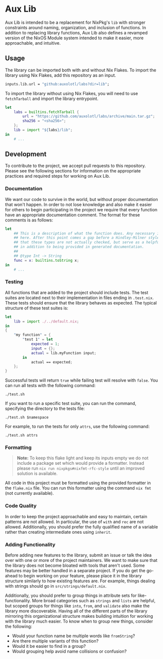 # Aux Lib

Aux Lib is intended to be a replacement for NixPkg's `lib` with stronger constraints around naming,
organization, and inclusion of functions. In addition to replacing library functions, Aux Lib also
defines a revamped version of the NixOS Module system intended to make it easier, more approachable,
and intuitive.

## Usage

The library can be imported both with and without Nix Flakes. To import the library using Nix Flakes,
add this repository as an input.

```nix
inputs.lib.url = "github:auxolotl/labs?dir=lib";
```

To import the library without using Nix Flakes, you will need to use `fetchTarball` and import the
library entrypoint.

```nix
let
    labs = builtins.fetchTarball {
        url = "https://github.com/auxolotl/labs/archive/main.tar.gz";
        sha256 = "<sha256>";
    };
    lib = import "${labs}/lib";
in
    # ...
```

## Development

To contribute to the project, we accept pull requests to this repository. Please see the following
sections for information on the appropriate practices and required steps for working on Aux Lib.

### Documentation

We want our code to survive in the world, but without proper documentation that won't happen. In
order to not lose knowledge and also make it easier for others to begin participating in the
project we require that every function have an appropriate documentation comment. The format for
these comments is as follows:

```nix
let
    ## This is a description of what the function does. Any necessary information can be added
    ## here. After this point comes a gap before a Hindley-Milner style type signature. Note
    ## that these types are not actually checked, but serve as a helpful addition for the user
    ## in addition to being provided in generated documentation.
    ##
    ## @type Int -> String
    func = x: builtins.toString x;
in
    # ...
```

### Testing

All functions that are added to the project should include tests. The test suites are located
next to their implementation in files ending in `.test.nix`. These tests should ensure that
the library behaves as expected. The typical structure of these test suites is:

```nix
let
    lib = import ./../default.nix;
in
{
    "my function" = {
        "test 1" = let
            expected = 1;
            input = {};
            actual = lib.myFunction input;
        in
            actual == expected;
    };
}
```

Successful tests will return `true` while failing test will resolve with `false`. You can run
all tests with the following command:

```shell
./test.sh
```

If you want to run a specific test suite, you can run the command, specifying the directory
to the tests file:

```shell
./test.sh $namespace
```

For example, to run the tests for only `attrs`, use the following command:

```shell
./test.sh attrs
```

### Formatting

> **Note:** To keep this flake light and keep its inputs empty we do not include a package
> set which would provide a formatter. Instead please run `nix run nixpkgs#nixfmt-rfc-style`
> until an improved solution is available.

All code in this project must be formatted using the provided formatter in the `flake.nix`
file. You can run this formatter using the command `nix fmt` (not currently available).

### Code Quality

In order to keep the project approachable and easy to maintain, certain patterns are not allowed.
In particular, the use of `with` and `rec` are not allowed. Additionally, you should prefer the
fully qualified name of a variable rather than creating intermediate ones using `inherit`.

### Adding Functionality

Before adding new features to the library, submit an issue or talk the idea over with one or
more of the project maintainers. We want to make sure that the library does not become bloated
with tools that aren't used. Some features may be better handled in a separate project. If you
do get the go-ahead to begin working on your feature, please place it in the library structure
similarly to how existing features are. For example, things dealing with strings should go in
`src/strings/default.nix`.

Additionally, you should prefer to group things in attribute sets for like-functionality. More
broad categories such as `strings` and `lists` are helpful, but scoped groups for things like
`into`, `from`, and `validate` also make the library more discoverable. Having all of the
different parts of the library mirroring this organizational structure makes building intuition
for working with the library much easier. To know when to group new things, consider the
following:

- Would your function name be multiple words like `fromString`?
- Are there multiple variants of this function?
- Would it be easier to find in a group?
- Would grouping help avoid name collisions or confusion?
